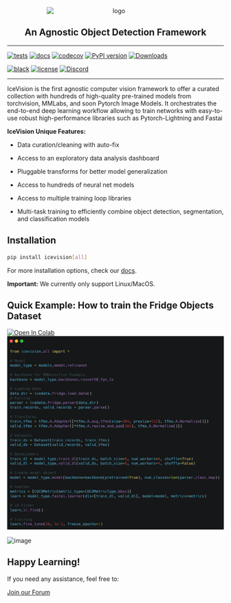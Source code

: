 <div align="center">
  <img src="images/icevision-logo-slogan.png" alt="logo" width="320px" style="display: block; margin-left: auto; margin-right: auto"/>
  <h2><b>An Agnostic Object Detection Framework</b></h2>
</div>

* * * * *

    
[![tests](https://github.com/airctic/icevision/workflows/tests/badge.svg?event=push)](https://github.com/airctic/icevision/actions?query=workflow%3Atests)
[![docs](https://github.com/airctic/icevision/workflows/docs/badge.svg)](https://airctic.com)
[![codecov](https://codecov.io/gh/airctic/icevision/branch/master/graph/badge.svg)](https://codecov.io/gh/airctic/icevision)
[![PyPI version](https://badge.fury.io/py/icevision.svg)](https://badge.fury.io/py/icevision)
[![Downloads](https://pepy.tech/badge/icevision)](https://pepy.tech/project/icevision)

[![black](https://img.shields.io/badge/code%20style-black-000000.svg)](https://github.com/psf/black)
[![license](https://img.shields.io/badge/License-Apache%202.0-blue.svg)](https://github.com/airctic/icevision/blob/master/LICENSE)
[![Discord](https://img.shields.io/discord/735877944085446747?label=Discord&logo=Discord)](https://discord.gg/2jqrwrQ)

</div>


* * * * *

IceVision is the first agnostic computer vision framework to offer a curated collection with hundreds of high-quality pre-trained models from torchvision, MMLabs, and soon Pytorch Image Models. It orchestrates the end-to-end deep learning workflow allowing to train networks with easy-to-use robust high-performance libraries such as Pytorch-Lightning and Fastai

**IceVision Unique Features:**

- Data curation/cleaning with auto-fix

- Access to an exploratory data analysis dashboard

- Pluggable transforms for better model generalization 

- Access to hundreds of neural net models

- Access to multiple training loop libraries

- Multi-task training to efficiently combine object detection, segmentation, and classification models 

<!-- Not included in docs - start -->

## Installation

```bash
pip install icevision[all]
```

For more installation options, check our [docs](https://airctic.com/0.7.0/install/).

**Important:** We currently only support Linux/MacOS.
<!-- Not included in docs - end -->

## Quick Example: How to train the **Fridge Objects Dataset**
<a href="https://colab.research.google.com/github/airctic/icevision/blob/master/notebooks/getting_started_object_detection.ipynb" target="_parent"><img src="https://colab.research.google.com/assets/colab-badge.svg" alt="Open In Colab"/></a>
![image](images/icevision-readme.png)

![image](images/icevision-end-to-end-training.gif)

## Happy Learning!
If you need any assistance, feel free to:

[Join our Forum](https://discord.gg/JDBeZYK)

